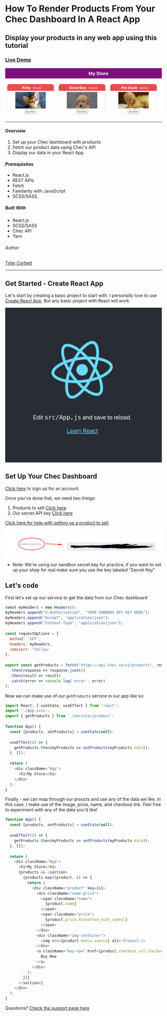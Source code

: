 # How To Render Products From Your Chec Dashboard In A React App
## Display your products in any web app using this tutorial

### [Live Demo](https://commercejs-tutorial.netlify.com/)

![Preview](/src/images/store.png)

___

#### Overview
1. Set up your Chec dashboard with products
1. Fetch our product data using Chec's API
1. Display our data in your React App


#### Prerequisites
* React.js
* REST APIs
* Fetch
* Familarity with JavaScript
* SCSS/SASS


##### Built With
* React.js 
* SCSS/SASS
* Chec API
* Yarn

###### Author
[Tyler Corbett](https://tylercorbett.me/)

____

## Get Started - Create React App
 
Let's start by creating a basic project to start with. I personally love to use [Create React App](https://reactjs.org/docs/create-a-new-react-app.html). But any basic project with React will work.

![React App](/src/images/react-app.png)

## Set Up Your Chec Dashboard

[Click here](https://dashboard.chec.io/login) to sign up for an account.

Once you've done that, we need two things:
1. Products to sell [Click here](https://dashboard.chec.io/products)
1. Our secret API key [Click here](https://dashboard.chec.io/setup/developer)

[Click here for help with setting up a product to sell](http://support.commercejs.com/en/articles/513221-adding-a-product)

![React App](/src/images/sandbox-key.png)

* Note: We're using our sandbox secret key for practice, if you want to set up your shop for real make sure you use the key labeled "Secret Key"

## Let's code

First let's set up our service to get the data from our Chec dashboard

```javascript
const myHeaders = new Headers();
myHeaders.append("X-Authorization", "YOUR SANDBOX API KEY HERE");
myHeaders.append("Accept", "application/json");
myHeaders.append("Content-Type", "application/json");

const requestOptions = {
  method: 'GET',
  headers: myHeaders,
  redirect: 'follow'
};

export const getProducts = fetch("https://api.chec.io/v1/products", requestOptions)
  .then(response => response.json())
  .then(result => result)
  .catch(error => console.log('error', error)
);
```

Now we can make use of our `getProducts` service in our app like so:
 
```javascript
import React, { useState, useEffect } from 'react';
import './App.scss';
import { getProducts } from './services/product';

function App() {
  const [products, setProducts] = useState(null);

  useEffect(() => {
    getProducts.then(myProducts => setProducts(myProducts.data));
  }, []);

  return (
    <div className="App">
      <h1>My Store</h1>
    </div>
  );
}
```

Finally - we can map through our proucts and use any of the data we like. In this case, I make use of the image, price, name, and checkout link. Feel free to experiment with any of the data you'd like!

```javascript
function App() {
  const [products, setProducts] = useState(null);

  useEffect(() => {
    getProducts.then(myProducts => setProducts(myProducts.data));
  }, []);

  return (
    <div className="App">
      <h1>My Store</h1>
      {products && <section>
        {products.map((product, i) => {
          return (
            <div className="product" key={i}>
              <div className="name-price">
                <span className="name">
                  {product.name}
                </span>
                <span className="price">
                  {product.price.formatted_with_symbol}
                </span>
              </div>
              <div className="img-container">
                <img src={product.media.source} alt='Product'/>
              </div>
              <a className="buy-now" href={product.checkout_url.checkout} rel="noopener noreferrer" target="_blank">
                Buy Now
              </a>
            </div>
          );
        })}
      </section>}
    </div>
  );
}
```

Questions? [Check the support page here](http://support.commercejs.com/en)

